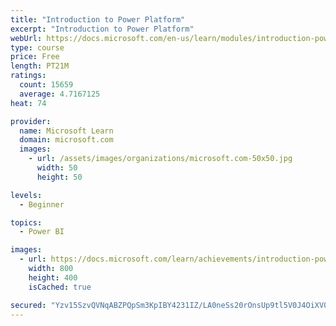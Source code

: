 ```yaml
---
title: "Introduction to Power Platform"
excerpt: "Introduction to Power Platform"
webUrl: https://docs.microsoft.com/en-us/learn/modules/introduction-power-platform/
type: course
price: Free
length: PT21M
ratings:
  count: 15659
  average: 4.7167125
heat: 74

provider:
  name: Microsoft Learn
  domain: microsoft.com
  images:
    - url: /assets/images/organizations/microsoft.com-50x50.jpg
      width: 50
      height: 50

levels:
  - Beginner

topics:
  - Power BI

images:
  - url: https://docs.microsoft.com/learn/achievements/introduction-power-platform-social.png
    width: 800
    height: 400
    isCached: true

secured: "Yzv15SzvQVNqABZPQpSm3KpIBY4231IZ/LA0neSs20rOnsUp9tl5V0J4OiXV0QZBEGXNdi/FSJB4BBwCDt4lrCvWn3LHlFR9FfcQa1VxBMuYM9CaTibrRdBFFlKbCPV7brjWUH+u9a0qj5D99NTKMvGEEkvbggw3a6tDjcfXaaMv7B7mv0/50kPNynjAsc8Z4r4ONpYP+KPB3zMn4U73KU7ifRaMrurh4kLT6eUlJfmTlIB8syHAiPzkffOe6gMR0Qeev9wB8EPJqngtbtDqjZglDvroeTLmzL+NdRmFPGUuLW/e1yuxLIeP/9kDhnMtUd5ZH5KcDJYAPP+9Ux0I9rlqBrDOU3odYmkQpPYa0En6wFTdL0cLd9EY+7wzfpaXG5tWJEXra5P9TVkH4/+2UA4TJtY22yodl4Iuua/Hz/qyKrlM/FCEU9FA8oQKldu2;c/Mj8WuOziMls68CW3TmyA=="
---
```


